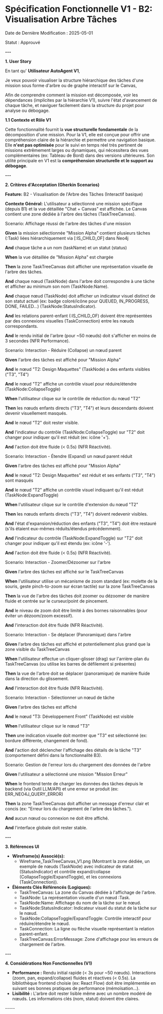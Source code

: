 # **Spécification Fonctionnelle V1 \- B2: Visualisation Arbre Tâches**

Date de Dernière Modification : 2025-05-01

Statut : Approuvé

**\---**

**1\. User Story**

En tant qu' **Utilisateur AutoAgent V1**,

Je veux pouvoir visualiser la structure hiérarchique des tâches d'une mission sous forme d'arbre ou de graphe interactif sur le Canvas,

Afin de comprendre comment la mission est décomposée, voir les dépendances (implicites par la hiérarchie V1), suivre l'état d'avancement de chaque tâche, et naviguer facilement dans la structure du projet pour analyse ou débogage.

**1.1 Contexte et Rôle V1**

Cette fonctionnalité fournit la **vue structurelle fondamentale** de la décomposition d'une mission. Pour la V1, elle est conçue pour offrir une compréhension claire de la hiérarchie et permettre une navigation basique. Elle **n'est pas optimisée** pour le suivi en temps réel très pertinent de missions extrêmement larges ou dynamiques, qui nécessitera des vues complémentaires (ex: Tableau de Bord) dans des versions ultérieures. Son utilité principale en V1 est la **compréhension structurelle et le support au débogage**.

**\---**

**2\. Critères d'Acceptation (Gherkin Scenarios)**

**Feature:** B2 \- Visualisation de l'Arbre des Tâches (Interactif basique)

**Contexte Général:** L'utilisateur a sélectionné une mission spécifique (depuis B1) et la vue détaillée "Chat \+ Canvas" est affichée. Le Canvas contient une zone dédiée à l'arbre des tâches (TaskTreeCanvas).

Scenario: Affichage réussi de l'arbre des tâches d'une mission

**Given** la mission sélectionnée "Mission Alpha" contient plusieurs tâches (:Task) liées hiérarchiquement via \[:IS\_CHILD\_OF\] dans Neo4j

**And** chaque tâche a un nom (taskName) et un statut (status)

**When** la vue détaillée de "Mission Alpha" est chargée

**Then** la zone TaskTreeCanvas doit afficher une représentation visuelle de l'arbre des tâches.

**And** chaque nœud (TaskNode) dans l'arbre doit correspondre à une tâche et afficher au minimum son nom (TaskNode:Name).

**And** chaque nœud (TaskNode) doit afficher un indicateur visuel distinct de son statut actuel (ex: badge coloré/icône pour QUEUED, IN\_PROGRESS, DONE, FAILED...) (TaskNode:StatusIndicator).

**And** les relations parent-enfant (:IS\_CHILD\_OF) doivent être représentées par des connexions visuelles (TaskConnection) entre les nœuds correspondants.

**And** le rendu initial de l'arbre (pour \~50 nœuds) doit s'afficher en moins de 3 secondes (NFR Performance).

Scenario: Interaction \- Réduire (Collapse) un nœud parent

**Given** l'arbre des tâches est affiché pour "Mission Alpha"

**And** le nœud "T2: Design Maquettes" (TaskNode) a des enfants visibles ("T3", "T4")

**And** le nœud "T2" affiche un contrôle visuel pour réduire/étendre (TaskNode:CollapseToggle)

**When** l'utilisateur clique sur le contrôle de réduction du nœud "T2"

**Then** les nœuds enfants directs ("T3", "T4") et leurs descendants doivent devenir visuellement masqués.

**And** le nœud "T2" doit rester visible.

**And** l'indicateur du contrôle (TaskNode:CollapseToggle) sur "T2" doit changer pour indiquer qu'il est réduit (ex: icône '+').

**And** l'action doit être fluide (\< 0.5s) (NFR Réactivité).

Scenario: Interaction \- Étendre (Expand) un nœud parent réduit

**Given** l'arbre des tâches est affiché pour "Mission Alpha"

**And** le nœud "T2: Design Maquettes" est réduit et ses enfants ("T3", "T4") sont masqués

**And** le nœud "T2" affiche un contrôle visuel indiquant qu'il est réduit (TaskNode:ExpandToggle)

**When** l'utilisateur clique sur le contrôle d'extension du nœud "T2"

**Then** les nœuds enfants directs ("T3", "T4") doivent redevenir visibles.

**And** l'état d'expansion/réduction des enfants ("T3", "T4") doit être restauré (s'ils étaient eux-mêmes réduits/étendus précédemment).

**And** l'indicateur du contrôle (TaskNode:ExpandToggle) sur "T2" doit changer pour indiquer qu'il est étendu (ex: icône '-').

**And** l'action doit être fluide (\< 0.5s) (NFR Réactivité).

Scenario: Interaction \- Zoomer/Dézoomer sur l'arbre

**Given** l'arbre des tâches est affiché sur le TaskTreeCanvas

**When** l'utilisateur utilise un mécanisme de zoom standard (ex: molette de la souris, geste pinch-to-zoom sur écran tactile) sur la zone TaskTreeCanvas

**Then** la vue de l'arbre des tâches doit zoomer ou dézoomer de manière fluide et centrée sur le curseur/point de pincement.

**And** le niveau de zoom doit être limité à des bornes raisonnables (pour éviter un dézoom/zoom excessif).

**And** l'interaction doit être fluide (NFR Réactivité).

Scenario: Interaction \- Se déplacer (Panoramique) dans l'arbre

**Given** l'arbre des tâches est affiché et potentiellement plus grand que la zone visible du TaskTreeCanvas

**When** l'utilisateur effectue un cliquer-glisser (drag) sur l'arrière-plan du TaskTreeCanvas (ou utilise les barres de défilement si présentes)

**Then** la vue de l'arbre doit se déplacer (panoramique) de manière fluide dans la direction du glissement.

**And** l'interaction doit être fluide (NFR Réactivité).

Scenario: Interaction \- Sélectionner un nœud de tâche

**Given** l'arbre des tâches est affiché

**And** le nœud "T3: Développement Front" (TaskNode) est visible

**When** l'utilisateur clique sur le nœud "T3"

**Then** une indication visuelle doit montrer que "T3" est sélectionné (ex: bordure différente, changement de fond).

**And** l'action doit déclencher l'affichage des détails de la tâche "T3" (comportement défini dans la fonctionnalité B3).

Scenario: Gestion de l'erreur lors du chargement des données de l'arbre

**Given** l'utilisateur a sélectionné une mission "Mission Erreur"

**When** le frontend tente de charger les données des tâches depuis le backend (via Outil LLM/API) et une erreur se produit (ex: ERR\_NEO4J\_QUERY\_ERROR)

**Then** la zone TaskTreeCanvas doit afficher un message d'erreur clair et concis (ex: "Erreur lors du chargement de l'arbre des tâches.").

**And** aucun nœud ou connexion ne doit être affiché.

**And** l'interface globale doit rester stable.

**\---**

**3\. Références UI**

* **Wireframe(s) Associé(s):**  
  * Wireframe\_TaskTreeCanvas\_V1.png (Montrant la zone dédiée, un exemple de nœuds (TaskNode) avec indicateur de statut (StatusIndicator) et contrôle expand/collapse (CollapseToggle/ExpandToggle), et les connexions (TaskConnection)).  
* **Éléments Clés Référencés (Logiques):**  
  * TaskTreeCanvas: La zone du Canvas dédiée à l'affichage de l'arbre.  
  * TaskNode: La représentation visuelle d'un nœud :Task.  
  * TaskNode:Name: Affichage du nom de la tâche sur le nœud.  
  * TaskNode:StatusIndicator: Indicateur visuel du statut de la tâche sur le nœud.  
  * TaskNode:CollapseToggle/ExpandToggle: Contrôle interactif pour réduire/étendre le nœud.  
  * TaskConnection: La ligne ou flèche visuelle représentant la relation parent-enfant.  
  * TaskTreeCanvas:ErrorMessage: Zone d'affichage pour les erreurs de chargement de l'arbre.

**\---**

**4\. Considérations Non Fonctionnelles (V1)**

* **Performance :** Rendu initial rapide (\< 3s pour \~50 nœuds). Interactions (zoom, pan, expand/collapse) fluides et réactives (\< 0.5s). La bibliothèque frontend choisie (ex: React Flow) doit être implémentée en suivant ses bonnes pratiques de performance (mémoïsation...).  
* **Lisibilité :** L'arbre doit rester lisible même avec un nombre modéré de nœuds. Les informations clés (nom, statut) doivent être claires.

\-----
